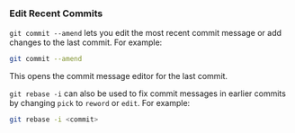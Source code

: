### Edit Recent Commits

`git commit --amend` lets you edit the most recent commit message or add changes to the last commit. For example:

```bash
git commit --amend
```
This opens the commit message editor for the last commit. 

`git rebase -i` can also be used to fix commit messages in earlier commits by changing `pick` to `reword` or `edit`. For example:
```bash
git rebase -i <commit>
```